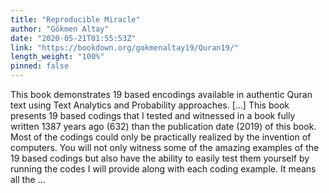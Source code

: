 ```yaml
---
title: "Reproducible Miracle"
author: "Gökmen Altay"
date: "2020-05-21T01:55:53Z"
link: "https://bookdown.org/gokmenaltay19/Quran19/"
length_weight: "100%"
pinned: false
---
```


This book demonstrates 19 based encodings available in authentic Quran text using Text Analytics and Probability approaches. [...] This book presents 19 based codings that I tested and witnessed in a book fully written 1387 years ago (632) than the publication date (2019) of this book. Most of the codings could only be practically realized by the invention of computers. You will not only witness some of the amazing examples of the 19 based codings but also have the ability to easily test them yourself by running the codes I will provide along with each coding example. It means all the ...
